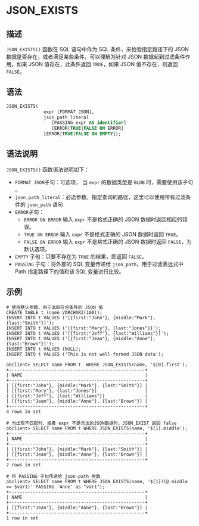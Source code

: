 # JSON_EXISTS

## 描述

`JSON_EXISTS()` 函数在 SQL 语句中作为 SQL 条件，来检验指定路径下的 JSON 数据是否存在，或者满足某些条件，可以理解为针对 JSON 数据起到过滤条件作用。如果 JSON 值存在，此条件返回 `TRUE`，如果 JSON 值不存在，则返回 `FALSE`。

## 语法

```sql
JSON_EXISTS(
              expr [FORMAT JSON],
              json_path_literal
                 [PASSING expr AS identifier]
                 [ERROR|TRUE|FALSE ON ERROR]
              [ERROR|TRUE|FALSE ON EMPTY]);

```

## 语法说明

`JSON_EXISTS()` 函数语法说明如下：

- `FORMAT JSON`子句：可选项， 当 `expr` 的数据类型是 `BLOB` 时，需要使用该子句 。
- `json_path_literal`：必选参数，指定查询的路径，这里可以使用带有过滤条件的 `json_path` 语句
- `ERROR`子句：
   - `ERROR ON ERROR` 输入 `expr` 不是格式正确的 JSON 数据时返回相应的错误。
   - `TRUE ON ERROR`  输入 `expr` 不是格式正确的 JSON 数据时返回 `TRUE`。
   - `FALSE ON ERROR` 输入 `expr` 不是格式正确的 JSON 数据时返回 `FALSE`，为默认选项。
- `EMPTY` 子句：只要不存在为 `TRUE` 的结果，即返回 `FALSE`。
- `PASSING` 子句：将外部的 SQL 变量传递给 `json_path`，用于过滤表达式中 Path 指定路径下的值和该 SQL 变量进行比较。

## 示例

```shell
# 使用默认参数，用于选取符合条件的 JSON 值
CREATE TABLE t (name VARCHAR2(100));
INSERT INTO t VALUES ('[{first:"John"}, {middle:"Mark"}, {last:"Smith"}]');
INSERT INTO t VALUES ('[{first:"Mary"}, {last:"Jones"}]');
INSERT INTO t VALUES ('[{first:"Jeff"}, {last:"Williams"}]');
INSERT INTO t VALUES ('[{first:"Jean"}, {middle:"Anne"}, {last:"Brown"}]');
INSERT INTO t VALUES (NULL);
INSERT INTO t VALUES ('This is not well-formed JSON data');

obclient> SELECT name FROM t  WHERE JSON_EXISTS(name, '$[0].first');
+---------------------------------------------------+
| NAME                                              |
+---------------------------------------------------+
| [{first:"John"}, {middle:"Mark"}, {last:"Smith"}] |
| [{first:"Mary"}, {last:"Jones"}]                  |
| [{first:"Jeff"}, {last:"Williams"}]               |
| [{first:"Jean"}, {middle:"Anne"}, {last:"Brown"}] |
+---------------------------------------------------+
4 rows in set

# 当出现不匹配时，或者 expr 不是合法的JSON数据时，JSON_EXIST 返回 false
obclient> SELECT name FROM t WHERE JSON_EXISTS(name, '$[1].middle');
+---------------------------------------------------+
| NAME                                              |
+---------------------------------------------------+
| [{first:"John"}, {middle:"Mark"}, {last:"Smith"}] |
| [{first:"Jean"}, {middle:"Anne"}, {last:"Brown"}] |
+---------------------------------------------------+
2 rows in set

# 将 PASSING 子句传递给 json-path 参数
obclient> SELECT name FROM t WHERE JSON_EXISTS(name, '$[1]?(@.middle == $var1)' PASSING 'Anne' as "var1");
+---------------------------------------------------+
| NAME                                              |
+---------------------------------------------------+
| [{first:"Jean"}, {middle:"Anne"}, {last:"Brown"}] |
+---------------------------------------------------+
1 row in set
```
